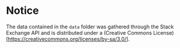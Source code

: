 # Notice
The data contained in the `data` folder was gathered through the Stack Exchange API and is
distributed under a (Creative Commons License)[https://creativecommons.org/licenses/by-sa/3.0/].
